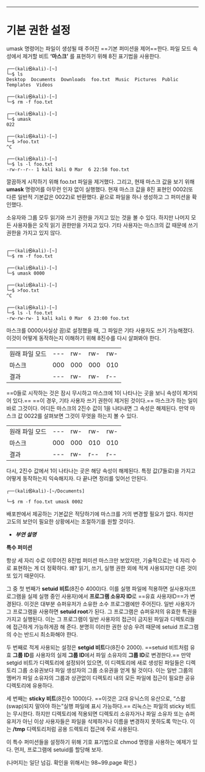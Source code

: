 
---
# 기본 권한 설정


umask 명령어는 파일이 생성될 때 주어진 ==기본 퍼미션을 제어==한다. 파일 모드 속성에서 제거할 비트 **‘마스크’** 를 표현하기 위해 8진 표기법을 사용한다.

``` shell
┌──(kali㉿kali)-[~]
└─$ ls
Desktop  Documents  Downloads  foo.txt  Music  Pictures  Public  Templates  Videos

┌──(kali㉿kali)-[~]
└─$ rm -f foo.txt         

┌──(kali㉿kali)-[~]
└─$ umask     
022

┌──(kali㉿kali)-[~]
└─$ >foo.txt           
^C

┌──(kali㉿kali)-[~]
└─$ ls -l foo.txt
-rw-r--r-- 1 kali kali 0 Mar  6 22:58 foo.txt

```


깔끔하게 시작하기 위해 foo.txt 파일을 제거했다. 그리고, 현재 마스크 값을 보기 위해 **umask** 명령어를 아무런 인자 없이 실행했다. 현재 마스크 값을 8진 표현인 0002(또 다른 일반적 기본값은 0022)로 반환했다. 끝으로 파일을 하나 생성하고 그 퍼미션을 확인했다.

소유자와 그룹 모두 읽기와 쓰기 권한을 가지고 있는 것을 볼 수 있다. 하지만 나머지 모든 사용자들은 오직 읽기 권한만을 가지고 있다. 기타 사용자는 마스크의 값 때문에 쓰기 권한을 가지고 있지 않다.

``` shell

┌──(kali㉿kali)-[~]
└─$ rm -f foo.txt

┌──(kali㉿kali)-[~]
└─$ umask 0000

┌──(kali㉿kali)-[~]
└─$ >foo.txt
^C

┌──(kali㉿kali)-[~]
└─$ ls -l foo.txt
-rw-rw-rw- 1 kali kali 0 Mar  6 23:00 foo.txt

```


마스크를 0000(사실상 끔)로 설정했을 때, 그 파일은 기타 사용자도 쓰기 가능해졌다. 이것이 어떻게 동작하는지 이해하기 위해 8진수를 다시 살펴봐야 한다.

|          |     |     |     |     |
| -------- | --- | --- | --- | --- |
| 원래 파일 모드 | --- | rw- | rw- | rw- |
| 마스크      | 000 | 000 | 000 | 010 |
| 결과       | --- | rw- | rw- | r-- |

==0들로 시작하는 것은 잠시 무시하고 마스크에 1이 나타나는 곳을 보니 속성이 제거되어 있다.== ==이 경우, 기타 사용자 쓰기 권한이 제거된 것이다.== 마스크가 하는 일이 바로 그것이다. 어디든 마스크의 2진수 값이 1을 나타내면 그 속성은 해제된다. 만약 마스크 값 0022를 살펴보면 그것이 무엇을 하는지 볼 수 있다.

|          |     |     |     |     |
| -------- | --- | --- | --- | --- |
| 원래 파일 모드 | --- | rw- | rw- | rw- |
| 마스크      | 000 | 000 | 010 | 010 |
| 결과       | --- | rw- | r-- | r-- |


다시, 2진수 값에서 1이 나타나는 곳은 해당 속성이 해제된다. 특정 값(7들로)을 가지고 어떻게 동작하는지 익숙해지자. 다 끝나면 정리를 잊어선 안된다.

``` shell
┌──(kali㉿kali)-[~/Documents]

└─$ rm -f foo.txt umask 0002
```


배포판에서 제공하는 기본값은 적당하기에 마스크를 거의 변경할 필요가 없다. 하지만 고도의 보안이 필요한 상황에서는 조절하기를 원할 것이다.



- ***부연 설명***

**특수 퍼미션**

항상 세 자리 수로 이루어진 8진법 퍼미션 마스크만 보았지만, 기술적으로는 네 자리 수로 표현하는 게 더 정확하다. 왜? 읽기, 쓰기, 실행 권한 외에 적게 사용되지만 다른 것이 또 있기 때문이다.

그 중 첫 번째가 **setuid 비트**(8진수 4000)다. 이를 실행 파일에 적용하면 실사용자(프로그램을 실제 실행 중인 사용자)에서 **프로그램 소유자 ID**로 ==유효 사용자ID==가 변경된다. 이것은 대부분 슈퍼유저가 소유한 소수 프로그램에만 주어진다. 일반 사용자가 그 프로그램을 사용하면 **setuid root**가 된다. 그 프로그램은 슈퍼유저의 유효한 특권을 가지고 실행된다. 이는 그 프로그램이 일반 사용자의 접근이 금지된 파일과 디렉토리들에 접근하게 가능하게끔 해 준다. 분명히 이러한 권한 상승 우려 때문에 setuid 프로그램의 수는 반드시 최소화해야 한다.

두 번째로 적게 사용되는 설정은 **setgid 비트**다(8진수 2000). ==setuid 비트처럼 유효 **그룹 ID**를 사용자의 실제 **그룹 ID**에서 파일 소유자의 **그룹 ID**로 변경한다.== 만약 setgid 비트가 디렉토리에 설정되어 있으면, 이 디렉토리에 새로 생성된 파일들은 디렉토리 그룹 소유권보다 파일 생성자의 그룹 소유권을 얻게 될 것이다. 이는 일반 그룹의 멤버가 파일 소유자의 그룹과 상관없이 디렉토리 내의 모든 파일에 접근이 필요한 공유 디렉토리에 유용하다.


세 번째는 **sticky 비트**(8진수 1000)다. ==이것은 고대 유닉스의 유산으로, “스왑(swap)되지 말아야 하는”실행 파일에 표시 가능하다.== 리눅스는 파일의 sticky 비트는 무시한다. 하지만 디렉토리에 적용되면 디렉토리 소유자거나 파일 소유자 또는 슈퍼유저가 아닌 이상 사용자들은 파일을 삭제하거나 이름을 변경하지 못하도록 막는다. 이는 **/tmp** 디렉토리처럼 공용 드렉토리 접근에 주로 사용된다.

이 특수 퍼미션들을 설정하기 위해 기호 표기법으로 chmod 명령을 사용하는 예제가 있다. 먼저, 프로그램에 setuid를 할당해 보자.

(나머지는 일단 넘김. 확인을 위해서는 98~99.page 확인.)